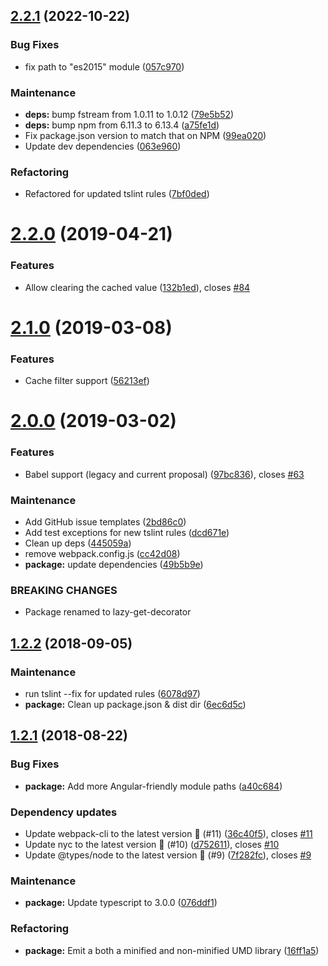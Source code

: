 ## [2.2.1](https://github.com/Alorel/typescript-lazy-get-decorator/compare/2.2.0...2.2.1) (2022-10-22)


### Bug Fixes

* fix path to "es2015" module ([057c970](https://github.com/Alorel/typescript-lazy-get-decorator/commit/057c970dd68a1c785313dbb14cf6797e587be2ce))


### Maintenance

* **deps:** bump fstream from 1.0.11 to 1.0.12 ([79e5b52](https://github.com/Alorel/typescript-lazy-get-decorator/commit/79e5b527614a89d59eb65f0b980fcca2b613489a))
* **deps:** bump npm from 6.11.3 to 6.13.4 ([a75fe1d](https://github.com/Alorel/typescript-lazy-get-decorator/commit/a75fe1d14722ae9dfd28f829d294a91a1020117f))
* Fix package.json version to match that on NPM ([99ea020](https://github.com/Alorel/typescript-lazy-get-decorator/commit/99ea0208184f125aa535ab534416db289b0dea7d))
* Update dev dependencies ([063e960](https://github.com/Alorel/typescript-lazy-get-decorator/commit/063e960b569609b467edb01c8a13f4bc884b6445))


### Refactoring

* Refactored for updated tslint rules ([7bf0ded](https://github.com/Alorel/typescript-lazy-get-decorator/commit/7bf0dedbbb8c92a1b59ecd23179f30c232c06903))

# [2.2.0](https://github.com/Alorel/typescript-lazy-get-decorator/compare/2.1.0...2.2.0) (2019-04-21)


### Features

* Allow clearing the cached value ([132b1ed](https://github.com/Alorel/typescript-lazy-get-decorator/commit/132b1ed)), closes [#84](https://github.com/Alorel/typescript-lazy-get-decorator/issues/84)

# [2.1.0](https://github.com/Alorel/typescript-lazy-get-decorator/compare/2.0.0...2.1.0) (2019-03-08)


### Features

* Cache filter support ([56213ef](https://github.com/Alorel/typescript-lazy-get-decorator/commit/56213ef))

# [2.0.0](https://github.com/Alorel/typescript-lazy-get-decorator/compare/1.2.2...2.0.0) (2019-03-02)


### Features

* Babel support (legacy and current proposal) ([97bc836](https://github.com/Alorel/typescript-lazy-get-decorator/commit/97bc836)), closes [#63](https://github.com/Alorel/typescript-lazy-get-decorator/issues/63)


### Maintenance

* Add GitHub issue templates ([2bd86c0](https://github.com/Alorel/typescript-lazy-get-decorator/commit/2bd86c0))
* Add test exceptions for new tslint rules ([dcd671e](https://github.com/Alorel/typescript-lazy-get-decorator/commit/dcd671e))
* Clean up deps ([445059a](https://github.com/Alorel/typescript-lazy-get-decorator/commit/445059a))
* remove webpack.config.js ([cc42d08](https://github.com/Alorel/typescript-lazy-get-decorator/commit/cc42d08))
* **package:** update dependencies ([49b5b9e](https://github.com/Alorel/typescript-lazy-get-decorator/commit/49b5b9e))


### BREAKING CHANGES

* Package renamed to lazy-get-decorator

## [1.2.2](https://github.com/Alorel/typescript-lazy-get-decorator/compare/1.2.1...1.2.2) (2018-09-05)


### Maintenance

* run tslint --fix for updated rules ([6078d97](https://github.com/Alorel/typescript-lazy-get-decorator/commit/6078d97))
* **package:** Clean up package.json & dist dir ([6ec6d5c](https://github.com/Alorel/typescript-lazy-get-decorator/commit/6ec6d5c))

## [1.2.1](https://github.com/Alorel/typescript-lazy-get-decorator/compare/1.2.0...1.2.1) (2018-08-22)


### Bug Fixes

* **package:** Add more Angular-friendly module paths ([a40c684](https://github.com/Alorel/typescript-lazy-get-decorator/commit/a40c684))


### Dependency updates

* Update webpack-cli to the latest version 🚀 (#11) ([36c40f5](https://github.com/Alorel/typescript-lazy-get-decorator/commit/36c40f5)), closes [#11](https://github.com/Alorel/typescript-lazy-get-decorator/issues/11)
* Update nyc to the latest version 🚀 (#10) ([d752611](https://github.com/Alorel/typescript-lazy-get-decorator/commit/d752611)), closes [#10](https://github.com/Alorel/typescript-lazy-get-decorator/issues/10)
* Update @types/node to the latest version 🚀 (#9) ([7f282fc](https://github.com/Alorel/typescript-lazy-get-decorator/commit/7f282fc)), closes [#9](https://github.com/Alorel/typescript-lazy-get-decorator/issues/9)


### Maintenance

* **package:** Update typescript to 3.0.0 ([076ddf1](https://github.com/Alorel/typescript-lazy-get-decorator/commit/076ddf1))


### Refactoring

* **package:** Emit a both a minified and non-minified UMD library ([16ff1a5](https://github.com/Alorel/typescript-lazy-get-decorator/commit/16ff1a5))
